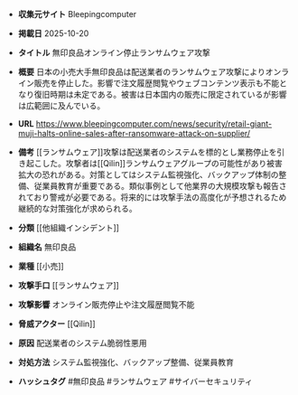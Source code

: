 - **収集元サイト**
Bleepingcomputer

- **掲載日**
2025-10-20

- **タイトル**
無印良品オンライン停止ランサムウェア攻撃

- **概要**
日本の小売大手無印良品は配送業者のランサムウェア攻撃によりオンライン販売を停止した。影響で注文履歴閲覧やウェブコンテンツ表示も不能となり復旧時期は未定である。被害は日本国内の販売に限定されているが影響は広範囲に及んでいる。

- **URL**
https://www.bleepingcomputer.com/news/security/retail-giant-muji-halts-online-sales-after-ransomware-attack-on-supplier/

- **備考**
[[ランサムウェア]]攻撃は配送業者のシステムを標的とし業務停止を引き起こした。攻撃者は[[Qilin]]ランサムウェアグループの可能性があり被害拡大の恐れがある。対策としてはシステム監視強化、バックアップ体制の整備、従業員教育が重要である。類似事例として他業界の大規模攻撃も報告されており警戒が必要である。将来的には攻撃手法の高度化が予想されるため継続的な対策強化が求められる。

- **分類**
[[他組織インシデント]]

- **組織名**
無印良品

- **業種**
[[小売]]

- **攻撃手口**
[[ランサムウェア]]

- **攻撃影響**
オンライン販売停止や注文履歴閲覧不能

- **脅威アクター**
[[Qilin]]

- **原因**
配送業者のシステム脆弱性悪用

- **対処方法**
システム監視強化、バックアップ整備、従業員教育

- **ハッシュタグ**
#無印良品 #ランサムウェア #サイバーセキュリティ

